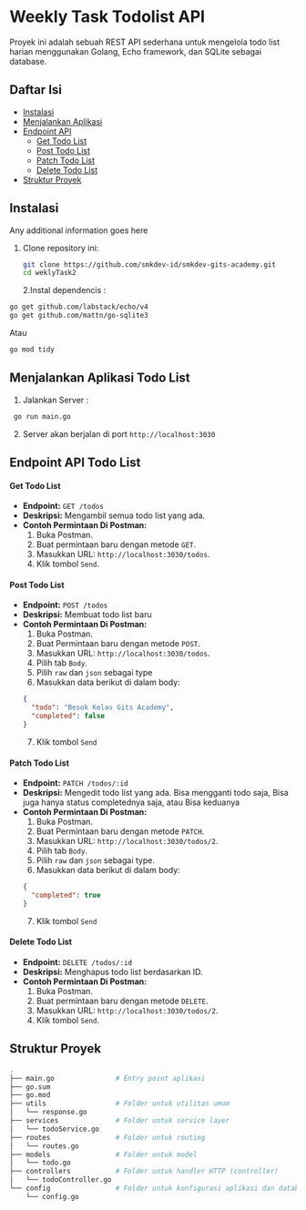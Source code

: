 # Weekly Task Todolist API

Proyek ini adalah sebuah REST API sederhana untuk mengelola todo list harian menggunakan Golang, Echo framework, dan SQLite sebagai database.

## Daftar Isi

- [Instalasi](#instalasi)
- [Menjalankan Aplikasi](#menjalankan-aplikasi)
- [Endpoint API](#endpoint-api)
  - [Get Todo List](#get-todo-list)
  - [Post Todo List](#post-todo-list)
  - [Patch Todo List](#patch-todo-list)
  - [Delete Todo List](#delete-todo-list)
- [Struktur Proyek](#struktur-proyek)

## Instalasi

Any additional information goes here

1. Clone repository ini:
   ```bash
   git clone https://github.com/smkdev-id/smkdev-gits-academy.git
   cd weklyTask2
   ```
   2.Instal dependencis :

```bash
go get github.com/labstack/echo/v4
go get github.com/mattn/go-sqlite3
```

Atau

```bash
go mod tidy
```

## Menjalankan Aplikasi Todo List

1. Jalankan Server :

```bash
 go run main.go
```

2. Server akan berjalan di port `http://localhost:3030`

## Endpoint API Todo List

#### Get Todo List

- **Endpoint:** `GET /todos`
- **Deskripsi:** Mengambil semua todo list yang ada.
- **Contoh Permintaan Di Postman:**
  1. Buka Postman.
  2. Buat permintaan baru dengan metode `GET`.
  3. Masukkan URL: `http://localhost:3030/todos`.
  4. Klik tombol `Send`.

#### Post Todo List

- **Endpoint:** `POST /todos`
- **Deskripsi:** Membuat todo list baru
- **Contoh Permintaan Di Postman:**
  1. Buka Postman.
  2. Buat Permintaan baru dengan metode `POST`.
  3. Masukkan URL: `http://localhost:3030/todos`.
  4. Pilih tab `Body`.
  5. Pilih `raw` dan `json` sebagai type
  6. Masukkan data berikut di dalam body:
  ```json
  {
    "todo": "Besok Kelas Gits Academy",
    "completed": false
  }
  ```
  7. Klik tombol `Send`

#### Patch Todo List

- **Endpoint:** `PATCH /todos/:id`
- **Deskripsi:** Mengedit todo list yang ada. Bisa mengganti todo saja, Bisa juga hanya status completednya saja, atau Bisa keduanya
- **Contoh Permintaan Di Postman:**
  1. Buka Postman.
  2. Buat Permintaan baru dengan metode `PATCH`.
  3. Masukkan URL: `http://localhost:3030/todos/2`.
  4. Pilih tab `Body`.
  5. Pilih `raw` dan `json` sebagai type.
  6. Masukkan data berikut di dalam body:
  ```json
  {
    "completed": true
  }
  ```
  7. Klik tombol `Send`

#### Delete Todo List

- **Endpoint:** `DELETE /todos/:id`
- **Deskripsi:** Menghapus todo list berdasarkan ID.
- **Contoh Permintaan Di Postman:**
  1. Buka Postman.
  2. Buat permintaan baru dengan metode `DELETE`.
  3. Masukkan URL: `http://localhost:3030/todos/2`.
  4. Klik tombol `Send`.

## Struktur Proyek

```bash
.
├── main.go               # Entry point aplikasi
├── go.sum
├── go.mod
├── utils                 # Folder untuk utilitas umum
│   └── response.go
├── services              # Folder untuk service layer
│   └── todoService.go
├── routes                # Folder untuk routing
│   └── routes.go
├── models                # Folder untuk model
│   └── todo.go
├── controllers           # Folder untuk handler HTTP (controller)
│   └── todoController.go
└── config                # Folder untuk konfigurasi aplikasi dan database
    └── config.go

```
